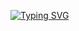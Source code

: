 [![Typing SVG](https://readme-typing-svg.demolab.com?font=Ubuntu&weight=700&size=40&duration=3000&pause=1000&color=38A876&background=000000&center=true&vCenter=true&random=false&width=700&height=80&lines=Welcome+to+Heon's+github)](https://git.io/typing-svg)

